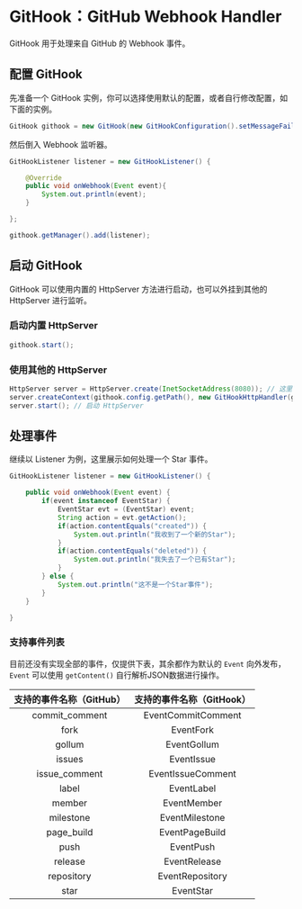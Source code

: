 # GitHook：GitHub Webhook Handler

GitHook 用于处理来自 GitHub 的 Webhook 事件。

## 配置 GitHook

先准备一个 GitHook 实例，你可以选择使用默认的配置，或者自行修改配置，如下面的实例。

```java
GitHook githook = new GitHook(new GitHookConfiguration().setMessageFailure("Oooops."));
```

然后倒入 Webhook 监听器。

```java
GitHookListener listener = new GitHookListener() {

    @Override
    public void onWebhook(Event event){
        System.out.println(event);
    }

};

githook.getManager().add(listener);
```

## 启动 GitHook

GitHook 可以使用内置的 HttpServer 方法进行启动，也可以外挂到其他的 HttpServer 进行监听。

### 启动内置 HttpServer

```java
githook.start();
```

### 使用其他的 HttpServer

```java
HttpServer server = HttpServer.create(InetSocketAddress(8080)); // 这里模拟其他API提供了 HttpServer
server.createContext(githook.config.getPath(), new GitHookHttpHandler(githook)); // 向 HttpServer 注册监听器，也就是 GitHookHttpHandler 实例
server.start(); // 启动 HttpServer
```

## 处理事件

继续以 Listener 为例，这里展示如何处理一个 Star 事件。

```java
GitHookListener listener = new GitHookListener() {

    public void onWebhook(Event event) {
        if(event instanceof EventStar) {
            EventStar evt = (EventStar) event;
            String action = evt.getAction();
            if(action.contentEquals("created")) {
                System.out.println("我收到了一个新的Star");
            }
            if(action.contentEquals("deleted")) {
                System.out.println("我失去了一个已有Star");
            }
        } else {
            System.out.println("这不是一个Star事件");
        }
    }

}
```

### 支持事件列表

目前还没有实现全部的事件，仅提供下表，其余都作为默认的 `Event` 向外发布，`Event` 可以使用 `getContent()` 自行解析JSON数据进行操作。

| 支持的事件名称（GitHub） | 支持的事件名称（GitHook） |
| :-: | :-: |
| commit_comment | EventCommitComment |
| fork | EventFork |
| gollum | EventGollum |
| issues | EventIssue |
| issue_comment | EventIssueComment |
| label | EventLabel |
| member | EventMember |
| milestone | EventMilestone |
| page_build | EventPageBuild |
| push | EventPush |
| release | EventRelease |
| repository | EventRepository |
| star | EventStar |
